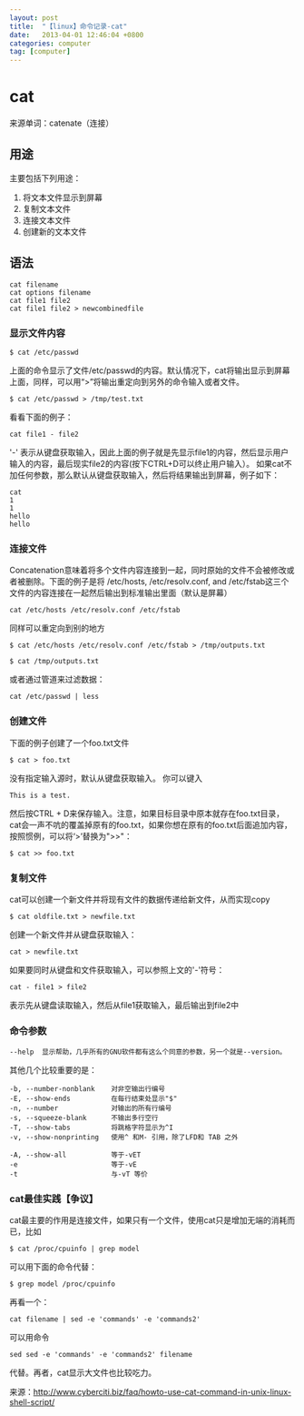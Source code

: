 ```yaml
---
layout: post
title:  "【linux】命令记录-cat"
date:   2013-04-01 12:46:04 +0800
categories: computer
tag: [computer]
---
```

# cat

来源单词：catenate（连接） 

## 用途

主要包括下列用途： 

1. 将文本文件显示到屏幕 
2. 复制文本文件 
3. 连接文本文件 
4. 创建新的文本文件 

## 语法

```shell
cat filename 
cat options filename 
cat file1 file2 
cat file1 file2 > newcombinedfile 
```

### 显示文件内容

```shell
$ cat /etc/passwd
```

上面的命令显示了文件/etc/passwd的内容。默认情况下，cat将输出显示到屏幕上面，同样，可以用“>”将输出重定向到另外的命令输入或者文件。 

```shell
$ cat /etc/passwd > /tmp/test.txt
```

看看下面的例子： 

```shell
cat file1 - file2
```

'-' 表示从键盘获取输入，因此上面的例子就是先显示file1的内容，然后显示用户输入的内容，最后现实file2的内容(按下CTRL+D可以终止用户输入）。 
如果cat不加任何参数，那么默认从键盘获取输入，然后将结果输出到屏幕，例子如下： 

```shell
cat
1
1
hello
hello
```

### 连接文件

Concatenation意味着将多个文件内容连接到一起，同时原始的文件不会被修改或者被删除。下面的例子是将 /etc/hosts, /etc/resolv.conf, and /etc/fstab这三个文件的内容连接在一起然后输出到标准输出里面（默认是屏幕） 

```shell
cat /etc/hosts /etc/resolv.conf /etc/fstab
```
同样可以重定向到别的地方 

```shell
$ cat /etc/hosts /etc/resolv.conf /etc/fstab > /tmp/outputs.txt

$ cat /tmp/outputs.txt
```

或者通过管道来过滤数据： 

```shell
cat /etc/passwd | less
```

### 创建文件

下面的例子创建了一个foo.txt文件 

```shell
$ cat > foo.txt
```
没有指定输入源时，默认从键盘获取输入。 
你可以键入 

```shell
This is a test.
```
然后按CTRL + D来保存输入。注意，如果目标目录中原本就存在foo.txt目录，cat会一声不吭的覆盖掉原有的foo.txt，如果你想在原有的foo.txt后面追加内容，按照惯例，可以将‘>’替换为">>"： 

```shell
$ cat >> foo.txt
```

### 复制文件

cat可以创建一个新文件并将现有文件的数据传递给新文件，从而实现copy 

```shell
$ cat oldfile.txt > newfile.txt
```
创建一个新文件并从键盘获取输入： 

```shell
cat > newfile.txt
```
如果要同时从键盘和文件获取输入，可以参照上文的'-'符号： 

```shell
cat - file1 > file2
```
表示先从键盘读取输入，然后从file1获取输入，最后输出到file2中 

### 命令参数

    --help  显示帮助，几乎所有的GNU软件都有这么个同意的参数，另一个就是--version。
    
其他几个比较重要的是： 

    -b, --number-nonblank    对非空输出行编号
    -E, --show-ends          在每行结束处显示"$"
    -n, --number             对输出的所有行编号
    -s, --squeeze-blank      不输出多行空行
    -T, --show-tabs          将跳格字符显示为^I
    -v, --show-nonprinting   使用^ 和M- 引用，除了LFD和 TAB 之外
    
    -A, --show-all           等于-vET
    -e                       等于-vE
    -t                       与-vT 等价

### cat最佳实践【争议】

cat最主要的作用是连接文件，如果只有一个文件，使用cat只是增加无端的消耗而已，比如 

```shell
$ cat /proc/cpuinfo | grep model
```
可以用下面的命令代替： 

```shell
$ grep model /proc/cpuinfo
```
再看一个： 

```shell
cat filename | sed -e 'commands' -e 'commands2'
```
可以用命令 

```shell
sed sed -e 'commands' -e 'commands2' filename
```
代替。再者，cat显示大文件也比较吃力。


来源：http://www.cyberciti.biz/faq/howto-use-cat-command-in-unix-linux-shell-script/
